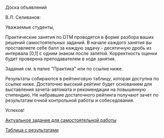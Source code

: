 Доска объявлений 

В.Л. Селиванов:

Уважаемые студенты,

Практические занятия по ОТМ проводятся в форме разбора ваших решений самостоятельных заданий. В начале каждого занятия вы проставляете себе балл за каждую задачу - десятичную дробь из интервала [0,1] с одним знаком после запятой. Корректность оценки будет проверена преподавателем в ходе занятия.  

Задания см. в папке "Практика" или по ссылке ниже. 

Результаты собираются в рейтинговую таблицу, которая доступна по ссылке ниже. Достаточно высокий рейтинг будет основанием для выставления зачета-автомата и рекомендации на повышенную стипендию. Не набравшие достаточного рейтинга получают зачет по результатам очной контрольной работы и собеседования.

Успехов!




 [Актуальное задание для самостоятельной работы](https://docs.yandex.ru/docs/view?url=ya-disk%3A%2F%2F%2Fdisk%2Fsets23%2FTask4.pdf&name=Task4.pdf&uid=246453&nosw=1) 


[Таблица с результатами](https://docs.google.com/spreadsheets/d/11PnUCI7sD1wD1jTbNjdllY5n85fAyNVDdoEhmNYuVRA/edit?gid=0#gid=0)


